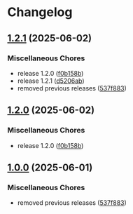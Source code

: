 # Changelog

## [1.2.1](https://github.com/nico-i/commitlint-plugin-spend/compare/v1.2.0...v1.2.1) (2025-06-02)

### Miscellaneous Chores

- release 1.2.0 ([f0b158b](https://github.com/nico-i/commitlint-plugin-spend/commit/f0b158b6774a8e74a68b21fb631af3e98ef061f4))
- release 1.2.1 ([d5206ab](https://github.com/nico-i/commitlint-plugin-spend/commit/d5206ab2b96a9006a720d140739414c896103ad7))
- removed previous releases ([537f883](https://github.com/nico-i/commitlint-plugin-spend/commit/537f883aa0c8cf5e4a89761cd177fc8fbc0fd058))

## [1.2.0](https://github.com/nico-i/commitlint-plugin-spend/compare/v1.0.0...v1.2.0) (2025-06-02)

### Miscellaneous Chores

- release 1.2.0 ([f0b158b](https://github.com/nico-i/commitlint-plugin-spend/commit/f0b158b6774a8e74a68b21fb631af3e98ef061f4))

## [1.0.0](https://github.com/nico-i/commitlint-plugin-spend/compare/v1.2.0...v1.0.0) (2025-06-01)

### Miscellaneous Chores

- removed previous releases ([537f883](https://github.com/nico-i/commitlint-plugin-spend/commit/537f883aa0c8cf5e4a89761cd177fc8fbc0fd058))
